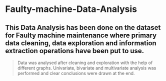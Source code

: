 # Faulty-machine-Data-Analysis
## This Data Analysis has been done on the dataset for Faulty machine maintenance where primary data cleaning, data exploration and information extraction operations have been put to use.
> Data was analysed after cleaning and exploration with the help of different graphs.
> Univariate, bivariate and multivariate analysis was performed and clear conclusions were drawn at the end.
